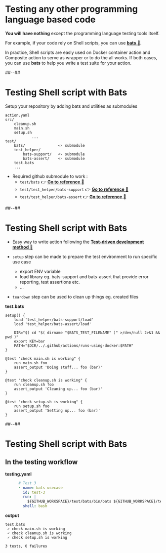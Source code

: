 <!-- .slide: class="with-code" --> 

# Testing any other programming language based code

**You will have nothing** except the programming language testing tools itself.

For example, if your code rely on Shell scripts, you can use [**bats** 🔗](https://github.com/bats-core/bats-core).

In practice, Shell scripts are easly used on Docker container action and Composite action to serve as wrapper or to do the all works.
If both cases, you can use **bats** to help you write a test suite for your action.

##--##

# Testing Shell script with Bats

Setup your repository by adding bats and utilities as submodules

```text
action.yaml
src/
    cleanup.sh
    main.sh
    setup.sh
            ...
test/
    bats/               <- submodule
    test_helper/
        bats-support/   <- submodule
        bats-assert/    <- submodule
    test.bats
    ...
```

- Required github submodule to work : 
    - `test/bats` 👉 [**Go to reference** 🔗](https://github.com/bats-core/bats-core.git)
    - `test/test_helper/bats-support` 👉 [**Go to reference** 🔗](https://github.com/bats-core/bats-support.git)
    - `test/test_helper/bats-assert` 👉 [**Go to reference** 🔗](https://github.com/bats-core/bats-assert.git)

##--##

# Testing Shell script with Bats

- Easy way to write action following the [**Test-driven development method** 🔗](https://en.wikipedia.org/wiki/Test-driven_development)

- `setup` step can be made to prepare the test environment to run specific use case
  - export ENV variable
  - load library eg. bats-support and bats-assert that provide error reporting, test assertions etc.
  - ...
- `teardown` step can be used to clean up things eg. created files

**test.bats** 

```
setup() {
    load 'test_helper/bats-support/load'
    load 'test_helper/bats-assert/load'

    DIR="$( cd "$( dirname "$BATS_TEST_FILENAME" )" >/dev/null 2>&1 && pwd )"
    export KEY=bar
    PATH="$DIR/../.github/actions/runs-using-docker:$PATH"
}

@test "check main.sh is working" {
    run main.sh foo
    assert_output 'Doing stuff... foo (bar)'
}

@test "check cleanup.sh is working" {
    run cleanup.sh foo
    assert_output 'Cleaning up... foo (bar)'
}

@test "check setup.sh is working" {
    run setup.sh foo
    assert_output 'Setting up... foo (bar)'
}
```

##--##

# Testing Shell script with Bats

## In the testing workflow

**testing.yaml**

```yaml
      # Test 3
      - name: bats usecase
        id: test-3
        run: |
          ${GITHUB_WORKSPACE}/test/bats/bin/bats ${GITHUB_WORKSPACE}/test/test.bats
        shell: bash
```

**output** 

```shell
test.bats
 ✓ check main.sh is working
 ✓ check cleanup.sh is working
 ✓ check setup.sh is working

3 tests, 0 failures
```